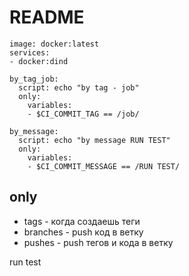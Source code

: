 # README

```
image: docker:latest
services:
- docker:dind

by_tag_job:
  script: echo "by tag - job"
  only:
    variables:
    - $CI_COMMIT_TAG == /job/
    
by_message:
  script: echo "by message RUN TEST"
  only:
    variables:
    - $CI_COMMIT_MESSAGE == /RUN TEST/    
```

## only
* tags - когда создаешь теги
* branches - push код в ветку
* pushes - push тегов и кода в ветку

run test
